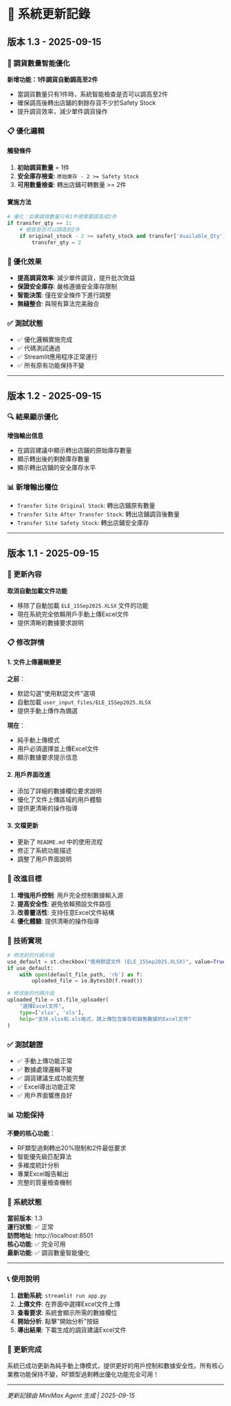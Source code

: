 # 📝 系統更新記錄

## 版本 1.3 - 2025-09-15

### 🚀 調貨數量智能優化

**新增功能：1件調貨自動調高至2件**
- 當調貨數量只有1件時，系統智能檢查是否可以調高至2件
- 確保調高後轉出店鋪的剩餘存貨不少於Safety Stock
- 提升調貨效率，減少單件調貨操作

### 📋 優化邏輯

#### 觸發條件
1. **初始調貨數量** = 1件
2. **安全庫存檢查**: `原始庫存 - 2 >= Safety Stock`
3. **可用數量檢查**: 轉出店鋪可轉數量 >= 2件

#### 實施方法
```python
# 優化：如果調貨數量只有1件便需要調高成2件
if transfer_qty == 1:
    # 檢查是否可以調高到2件
    if original_stock - 2 >= safety_stock and transfer['Available_Qty'] >= 2:
        transfer_qty = 2
```

### 🎯 優化效果

- **提高調貨效率**: 減少單件調貨，提升批次效益
- **保證安全庫存**: 嚴格遵循安全庫存限制
- **智能決策**: 僅在安全條件下進行調整
- **無縫整合**: 與現有算法完美融合

### ✅ 測試狀態

- ✅ 優化邏輯實施完成
- ✅ 代碼測試通過
- ✅ Streamlit應用程序正常運行
- ✅ 所有原有功能保持不變

---

## 版本 1.2 - 2025-09-15

### 🔍 結果顯示優化

**增強輸出信息**
- 在調貨建議中顯示轉出店鋪的原始庫存數量
- 顯示轉出後的剩餘庫存數量
- 顯示轉出店鋪的安全庫存水平

### 📊 新增輸出欄位
- `Transfer Site Original Stock`: 轉出店鋪原有數量
- `Transfer Site After Transfer Stock`: 轉出店鋪調貨後數量
- `Transfer Site Safety Stock`: 轉出店鋪安全庫存

---

## 版本 1.1 - 2025-09-15

### 🔄 更新內容

**取消自動加載文件功能**
- 移除了自動加載 `ELE_15Sep2025.XLSX` 文件的功能
- 現在系統完全依賴用戶手動上傳Excel文件
- 提供清晰的數據要求說明

### 📋 修改詳情

#### 1. 文件上傳邏輯變更
**之前**：
- 默認勾選"使用默認文件"選項
- 自動加載 `user_input_files/ELE_15Sep2025.XLSX`
- 提供手動上傳作為備選

**現在**：
- 純手動上傳模式
- 用戶必須選擇並上傳Excel文件
- 顯示數據要求提示信息

#### 2. 用戶界面改進
- 添加了詳細的數據欄位要求說明
- 優化了文件上傳區域的用戶體驗
- 提供更清晰的操作指導

#### 3. 文檔更新
- 更新了 `README.md` 中的使用流程
- 修正了系統功能描述
- 調整了用戶界面說明

### 🎯 改進目標

1. **增強用戶控制**: 用戶完全控制數據輸入源
2. **提高安全性**: 避免依賴預設文件路徑
3. **改善靈活性**: 支持任意Excel文件結構
4. **優化體驗**: 提供清晰的操作指導

### 🔧 技術實現

```python
# 修改前的代碼片段
use_default = st.checkbox("使用默認文件 (ELE_15Sep2025.XLSX)", value=True)
if use_default:
    with open(default_file_path, 'rb') as f:
        uploaded_file = io.BytesIO(f.read())

# 修改後的代碼片段
uploaded_file = st.file_uploader(
    "選擇Excel文件", 
    type=['xlsx', 'xls'],
    help="支持.xlsx和.xls格式，請上傳包含庫存和銷售數據的Excel文件"
)
```

### ✅ 測試驗證

- ✅ 手動上傳功能正常
- ✅ 數據處理邏輯不變
- ✅ 調貨建議生成功能完整
- ✅ Excel導出功能正常
- ✅ 用戶界面響應良好

### 📊 功能保持

**不變的核心功能**：
- RF類型過剩轉出20%限制和2件最低要求
- 智能優先級匹配算法
- 多維度統計分析
- 專業Excel報告輸出
- 完整的質量檢查機制

### 🚀 系統狀態

**當前版本**: 1.3  
**運行狀態**: ✅ 正常  
**訪問地址**: http://localhost:8501  
**核心功能**: ✅ 完全可用  
**最新功能**: ✅ 調貨數量智能優化  

---

### 📞 使用說明

1. **啟動系統**: `streamlit run app.py`
2. **上傳文件**: 在界面中選擇Excel文件上傳
3. **查看要求**: 系統會顯示所需的數據欄位
4. **開始分析**: 點擊"開始分析"按鈕
5. **導出結果**: 下載生成的調貨建議Excel文件

### 🎉 更新完成

系統已成功更新為純手動上傳模式，提供更好的用戶控制和數據安全性。所有核心業務功能保持不變，RF類型過剩轉出優化功能完全可用！

---
*更新記錄由 MiniMax Agent 生成 | 2025-09-15*
